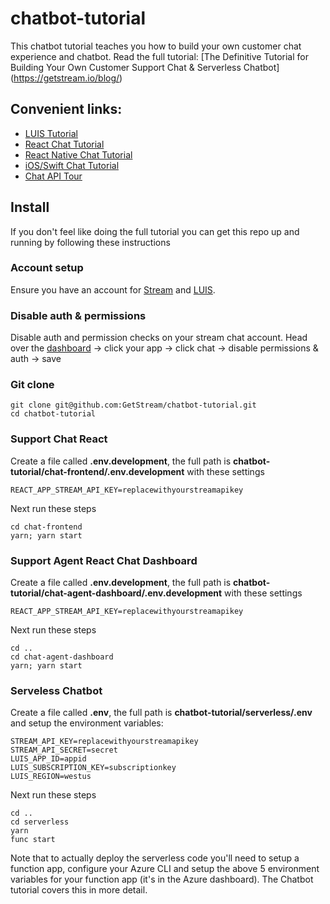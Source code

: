 # chatbot-tutorial

This chatbot tutorial teaches you how to build your own customer chat experience and chatbot. Read the full tutorial: [The Definitive Tutorial for Building Your Own Customer Support Chat & Serverless Chatbot] (https://getstream.io/blog/)

## Convenient links:

-   [LUIS Tutorial](https://docs.microsoft.com/en-us/azure/cognitive-services/luis/)
-   [React Chat Tutorial](https://getstream.io/chat/react-chat/tutorial/)
-   [React Native Chat Tutorial](https://getstream.io/chat/react-native-chat/tutorial/)
-   [iOS/Swift Chat Tutorial](https://getstream.io/tutorials/ios-chat/)
-   [Chat API Tour](https://getstream.io/chat/get_started/)


## Install

If you don't feel like doing the full tutorial you can get this repo up and running by following these instructions

### Account setup

Ensure you have an account for [Stream](https://getstream.io/chat/) and [LUIS](https://www.luis.ai/). 


### Disable auth & permissions

Disable auth and permission checks on your stream chat account.
Head over the [dashboard](https://getstream.io/dashboard/) -> click your app -> click chat -> disable permissions & auth -> save

### Git clone

```
git clone git@github.com:GetStream/chatbot-tutorial.git
cd chatbot-tutorial
```



### Support Chat React

Create a file called **.env.development**, the full path is **chatbot-tutorial/chat-frontend/.env.development** with these settings

```
REACT_APP_STREAM_API_KEY=replacewithyourstreamapikey
```

Next run these steps

```
cd chat-frontend
yarn; yarn start
```

### Support Agent React Chat Dashboard

Create a file called **.env.development**, the full path is **chatbot-tutorial/chat-agent-dashboard/.env.development** with these settings

```
REACT_APP_STREAM_API_KEY=replacewithyourstreamapikey
```

Next run these steps

```
cd ..
cd chat-agent-dashboard
yarn; yarn start
```

### Serveless Chatbot

Create a file called **.env**, the full path is **chatbot-tutorial/serverless/.env** and setup the environment variables:

```
STREAM_API_KEY=replacewithyourstreamapikey
STREAM_API_SECRET=secret
LUIS_APP_ID=appid
LUIS_SUBSCRIPTION_KEY=subscriptionkey
LUIS_REGION=westus
```

Next run these steps

```
cd ..
cd serverless
yarn
func start
```

Note that to actually deploy the serverless code you'll need to setup a function app, configure your Azure CLI and setup the above 5 environment variables for your function app (it's in the Azure dashboard). The Chatbot tutorial covers this in more detail.
